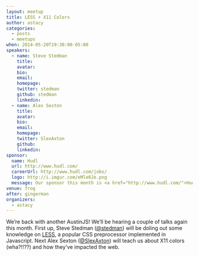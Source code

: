 ```yaml
---
layout: meetup
title: LESS + X11 Colors
author: astacy
categories:
  - posts
  - meetups
when: 2014-05-20T19:30:00-05:00
speakers:
  - name: Steve Stedman
    title:
    avatar:
    bio:
    email:
    homepage:
    twitter: stedman
    github: stedman
    linkedin:
  - name: Alex Sexton
    title:
    avatar:
    bio:
    email:
    homepage:
    twitter: SlexAxton
    github:
    linkedin:
sponsor:
  name: Hudl
  url: http://www.hudl.com/
  careerUrl: http://www.hudl.com/jobs/
  logo: http://i.imgur.com/eMle6Je.png
  message: Our sponsor this month is <a href="http://www.hudl.com/">Hudl</a>. Come tell them thanks for buying the pizza and drinks, and if you happen to be looking for a job, let them know in person or checkout their <a href="http://www.hudl.com/jobs/">open positions</a>!
venue: frog
after: gingerman
organizers:
  - astacy
---
```


We&#8217;re back with another AustinJS! We&#8217;ll be hearing a couple of talks again this month. First up, Steve Stedman ([@stedman][1]) will be doling out some knowledge on [LESS][2], a popular CSS preprocessor implemented in Javascript. Next Alex Sexton ([@SlexAxton][3]) will teach us about X11 colors (wha?!!??) and how they&#8217;ve impacted the web.

[1]: https://twitter.com/stedman
[2]: http://lesscss.org
[3]: https://twitter.com/slexaxton
